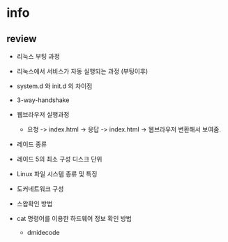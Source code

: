 # info

## review

* 리눅스 부팅 과정

* 리눅스에서 서비스가 자동 실행되는 과정 (부팅이후)

* system.d 와 init.d 의 차이점

* 3-way-handshake

* 웹브라우저 실행과정
    * 요청 -> index.html -> 응답 -> index.html -> 웹브라우저 변환해서 보여줌.

* 레이드 종류 

* 레이드 5의 최소 구성 디스크 단위

* Linux 파일 시스템 종류 및 특징

* 도커네트워크 구성

* 스왑확인 방법

* cat 명령어를 이용한 하드웨어 정보 확인 방법
    * dmidecode